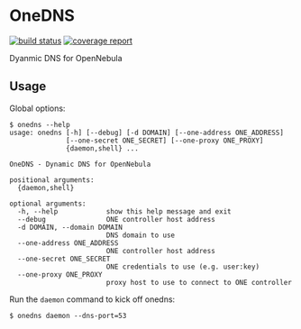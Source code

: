 # OneDNS

[![build status](https://gitlab-int.rc.fas.harvard.edu/cloud/onedns/badges/master/build.svg)](https://gitlab-int.rc.fas.harvard.edu/cloud/onedns/commits/master)
[![coverage report](https://gitlab-int.rc.fas.harvard.edu/cloud/onedns/badges/master/coverage.svg)](https://gitlab-int.rc.fas.harvard.edu/cloud/onedns/commits/master)

Dyanmic DNS for OpenNebula

## Usage
Global options:
```
$ onedns --help
usage: onedns [-h] [--debug] [-d DOMAIN] [--one-address ONE_ADDRESS]
              [--one-secret ONE_SECRET] [--one-proxy ONE_PROXY]
              {daemon,shell} ...

OneDNS - Dynamic DNS for OpenNebula

positional arguments:
  {daemon,shell}

optional arguments:
  -h, --help            show this help message and exit
  --debug               ONE controller host address
  -d DOMAIN, --domain DOMAIN
                        DNS domain to use
  --one-address ONE_ADDRESS
                        ONE controller host address
  --one-secret ONE_SECRET
                        ONE credentials to use (e.g. user:key)
  --one-proxy ONE_PROXY
                        proxy host to use to connect to ONE controller
```

Run the `daemon` command to kick off onedns:
```
$ onedns daemon --dns-port=53
```
